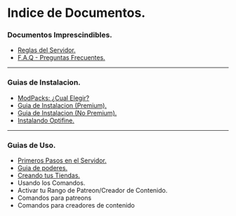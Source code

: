 # Indice de Documentos.

### Documentos Imprescindibles.
* [Reglas del Servidor.](https://github.com/rudahee/SE-Guides/blob/main/Documentos%20Imprescindibles/Reglas.md)
* [F.A.Q - Preguntas Frecuentes.](https://github.com/rudahee/SE-Guides/blob/main/Documentos%20Imprescindibles/FAQ.md)

---

### Guias de Instalacion.
* [ModPacks: ¿Cual Elegir?](https://github.com/rudahee/SE-Guides/blob/main/Guias%20de%20Instalacion/modpacks.md)
* [Guia de Instalacion (Premium).](https://github.com/rudahee/SE-Guides/blob/main/Guias%20de%20Instalacion/instalacion-premium.md)
* [Guia de Instalacion (No Premium).](https://github.com/rudahee/SE-Guides/blob/main/Guias%20de%20Instalacion/instalacion-no-premium.md)
* [Instalando Optifine.](https://github.com/rudahee/SE-Guides/blob/main/Guias%20de%20Instalacion/optifine.md)

--- 

### Guias de Uso.
* [Primeros Pasos en el Servidor.](https://github.com/rudahee/SE-Guides/blob/main/Guia%20de%20Uso/primeros-pasos.md)
* [Guia de poderes.](https://github.com/rudahee/SE-Guides/blob/main/Guia%20de%20Uso/guia-poderes.md)
* [Creando tus Tiendas.](https://github.com/rudahee/SE-Guides/blob/main/Guia%20de%20Uso/Tiendas.md)
* Usando los Comandos.
* Activar tu Rango de Patreon/Creador de Contenido.
* Comandos para patreons
* Comandos para creadores de contenido
